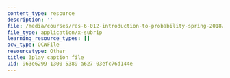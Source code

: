 ```yaml
---
content_type: resource
description: ''
file: /media/courses/res-6-012-introduction-to-probability-spring-2018/963e629913005389a62703efc76d144e_poeHeiiiLKI.vtt
file_type: application/x-subrip
learning_resource_types: []
ocw_type: OCWFile
resourcetype: Other
title: 3play caption file
uid: 963e6299-1300-5389-a627-03efc76d144e
---
```

